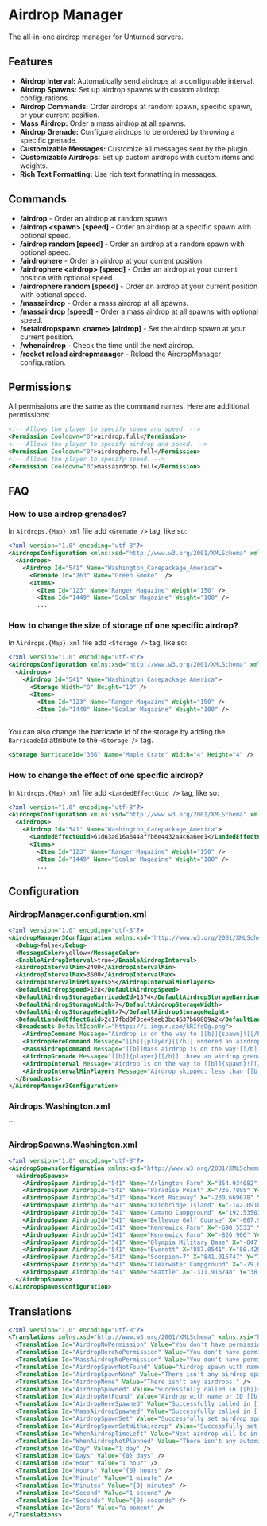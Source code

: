 # Airdrop Manager
The all-in-one airdrop manager for Unturned servers.

## Features
* **Airdrop Interval:** Automatically send airdrops at a configurable interval.
* **Airdrop Spawns:** Set up airdrop spawns with custom airdrop configurations.
* **Airdrop Commands:** Order airdrops at random spawn, specific spawn, or your current position.
* **Mass Airdrop:** Order a mass airdrop at all spawns.
* **Airdrop Grenade:** Configure airdrops to be ordered by throwing a specific grenade.
* **Customizable Messages:** Customize all messages sent by the plugin.
* **Customizable Airdrops:** Set up custom airdrops with custom items and weights.
* **Rich Text Formatting:** Use rich text formatting in messages.

## Commands
* **/airdrop** - Order an airdrop at random spawn.
* **/airdrop \<spawn\> [speed]** - Order an airdrop at a specific spawn with optional speed.
* **/airdrop random [speed]** - Order an airdrop at a random spawn with optional speed.
* **/airdrophere** - Order an airdrop at your current position.
* **/airdrophere \<airdrop\> [speed]** - Order an airdrop at your current position with optional speed.
* **/airdrophere random [speed]** - Order an airdrop at your current position with optional speed.
* **/massairdrop** - Order a mass airdrop at all spawns.
* **/massairdrop [speed]** - Order a mass airdrop at all spawns with optional speed.
* **/setairdropspawn \<name\> [airdrop]** - Set the airdrop spawn at your current position.
* **/whenairdrop** - Check the time until the next airdrop.
* **/rocket reload airdropmanager** - Reload the AirdropManager configuration.

## Permissions
All permissions are the same as the command names. Here are additional permissions:
```xml
<!-- Allows the player to specify spawn and speed. -->
<Permission Cooldown="0">airdrop.full</Permission>
<!-- Allows the player to specify airdrop and speed. -->
<Permission Cooldown="0">airdrophere.full</Permission>
<!-- Allows the player to specify speed. -->
<Permission Cooldown="0">massairdrop.full</Permission>
```

## FAQ
### How to use airdrop grenades?
In `Airdrops.{Map}.xml` file add `<Grenade />` tag, like so:
```xml
<?xml version="1.0" encoding="utf-8"?>
<AirdropsConfiguration xmlns:xsd="http://www.w3.org/2001/XMLSchema" xmlns:xsi="http://www.w3.org/2001/XMLSchema-instance">
  <Airdrops>
    <Airdrop Id="541" Name="Washington_Carepackage_America">
      <Grenade Id="263" Name="Green Smoke"  />
      <Items>
        <Item Id="123" Name="Ranger Magazine" Weight="150" />
        <Item Id="1449" Name="Scalar Magazine" Weight="100" />
        ...

```
### How to change the size of storage of one specific airdrop?
In `Airdrops.{Map}.xml` file add `<Storage />` tag, like so:
```xml
<?xml version="1.0" encoding="utf-8"?>
<AirdropsConfiguration xmlns:xsd="http://www.w3.org/2001/XMLSchema" xmlns:xsi="http://www.w3.org/2001/XMLSchema-instance">
  <Airdrops>
    <Airdrop Id="541" Name="Washington_Carepackage_America">
      <Storage Width="8" Height="10" />
      <Items>
        <Item Id="123" Name="Ranger Magazine" Weight="150" />
        <Item Id="1449" Name="Scalar Magazine" Weight="100" />
        ...
```
You can also change the barricade id of the storage by adding the `BarricadeId` attribute to the `<Storage />` tag.
```xml
<Storage BarricadeId="366" Name="Maple Crate" Width="4" Height="4" />
```
### How to change the effect of one specific airdrop?
In `Airdrops.{Map}.xml` file add `<LandedEffectGuid />` tag, like so:
```xml
<?xml version="1.0" encoding="utf-8"?>
<AirdropsConfiguration xmlns:xsd="http://www.w3.org/2001/XMLSchema" xmlns:xsi="http://www.w3.org/2001/XMLSchema-instance">
  <Airdrops>
    <Airdrop Id="541" Name="Washington_Carepackage_America">
      <LandedEffectGuid>61d63a016a6448ffb6e4432a4c6a6ee1</LandedEffectGuid>
      <Items>
        <Item Id="123" Name="Ranger Magazine" Weight="150" />
        <Item Id="1449" Name="Scalar Magazine" Weight="100" />
        ...
```

## Configuration
### AirdropManager.configuration.xml
```xml
<?xml version="1.0" encoding="utf-8"?>
<AirdropManager3Configuration xmlns:xsd="http://www.w3.org/2001/XMLSchema" xmlns:xsi="http://www.w3.org/2001/XMLSchema-instance">
  <Debug>false</Debug>
  <MessageColor>yellow</MessageColor>
  <EnableAirdropInterval>true</EnableAirdropInterval>
  <AirdropIntervalMin>2400</AirdropIntervalMin>
  <AirdropIntervalMax>3600</AirdropIntervalMax>
  <AirdropIntervalMinPlayers>5</AirdropIntervalMinPlayers>
  <DefaultAirdropSpeed>128</DefaultAirdropSpeed>
  <DefaultAirdropStorageBarricadeId>1374</DefaultAirdropStorageBarricadeId>
  <DefaultAirdropStorageWidth>7</DefaultAirdropStorageWidth>
  <DefaultAirdropStorageHeight>7</DefaultAirdropStorageHeight>
  <DefaultLandedEffectGuid>2c17fbd0f0ce49aeb3bc4637b68809a2</DefaultLandedEffectGuid>
  <Broadcasts DefaultIconUrl="https://i.imgur.com/kRIfsOg.png">
    <AirdropCommand Message="Airdrop is on the way to [[b]]{spawn}![[/b]]" Enabled="true" />
    <AirdropHereCommand Message="[[b]]{player}[[/b]] ordered an airdrop at their position!" Enabled="true" />
    <MassAirdropCommand Message="[[b]]Mass airdrop is on the way![[/b]]" Enabled="true" />
    <AirdropGrenade Message="[[b]]{player}[[/b]] threw an airdrop grenade!" Enabled="true" />
    <AirdropInterval Message="Airdrop is on the way to [[b]]{spawn}![[/b]]" Enabled="true" />
    <AirdropIntervalMinPlayers Message="Airdrop skipped: less than [[b]]{min_players}[[/b]] players online." Enabled="true" />
  </Broadcasts>
</AirdropManager3Configuration>
```

### Airdrops.Washington.xml
<?xml version="1.0" encoding="utf-8"?>
<AirdropsConfiguration xmlns:xsd="http://www.w3.org/2001/XMLSchema" xmlns:xsi="http://www.w3.org/2001/XMLSchema-instance">
  <Airdrops>
    <Airdrop Id="541" Name="Washington_Carepackage_America">
      <Items>
        <Item Id="123" Name="Ranger Magazine" Weight="150" />
        <Item Id="1449" Name="Scalar Magazine" Weight="100" />
        <Item Id="1368" Name="Vonya Magazine" Weight="100" />
        <Item Id="1366" Name="Vonya" Weight="100" />
        <Item Id="1360" Name="Teklowvka" Weight="100" />
        <Item Id="1481" Name="Empire" Weight="100" />
        <Item Id="1241" Name="Demolition Charge" Weight="100" />
        <Item Id="1381" Name="Calling Card Magazine" Weight="100" />
        <Item Id="1369" Name="Bulldog" Weight="100" />
        <Item Id="1447" Name="Scalar" Weight="100" />
        <Item Id="1361" Name="Teklowvka Magazine" Weight="100" />
        <Item Id="1371" Name="Bulldog Magazine" Weight="100" />
        <Item Id="1379" Name="Calling Card" Weight="100" />
        <Item Id="1483" Name="Empire Magazine" Weight="100" />
        <Item Id="1375" Name="Fusilaut" Weight="50" />
        <Item Id="1484" Name="Devil's Bane" Weight="50" />
        <Item Id="1488" Name="Swissgewehr" Weight="50" />
        <Item Id="1362" Name="Augewehr" Weight="50" />
        <Item Id="1490" Name="Swissgewehr Magazine" Weight="50" />
        <Item Id="6" Name="Military Magazine" Weight="50" />
        <Item Id="363" Name="Maplestrike" Weight="50" />
        <Item Id="1485" Name="Devil's Bane Magazine" Weight="50" />
        <Item Id="1377" Name="Nightraider" Weight="50" />
        <Item Id="1240" Name="Detonator" Weight="40" />
        <Item Id="1384" Name="Ekho Magazine" Weight="25" />
        <Item Id="1382" Name="Ekho" Weight="25" />
        <Item Id="20" Name="Timberwolf Magazine" Weight="25" />
        <Item Id="18" Name="Timberwolf" Weight="25" />
        <Item Id="1364" Name="Hell's Fury" Weight="10" />
        <Item Id="1365" Name="Hell's Fury Drum" Weight="10" />
      </Items>
    </Airdrop>
  </Airdrops>
</AirdropsConfiguration>
```

### AirdropSpawns.Washington.xml
```xml
<?xml version="1.0" encoding="utf-8"?>
<AirdropSpawnsConfiguration xmlns:xsd="http://www.w3.org/2001/XMLSchema" xmlns:xsi="http://www.w3.org/2001/XMLSchema-instance">
  <AirdropSpawns>
    <AirdropSpawn AirdropId="541" Name="Arlington Farm" X="354.934082" Y="38.4007874" Z="-860.104248" />
    <AirdropSpawn AirdropId="541" Name="Paradise Point" X="736.7805" Y="70.1387253" Z="-473.59314" />
    <AirdropSpawn AirdropId="541" Name="Kent Raceway" X="-230.669678" Y="38.4007759" Z="-809.34845" />
    <AirdropSpawn AirdropId="541" Name="Rainbridge Island" X="-142.0918" Y="28.9490013" Z="-308.365356" />
    <AirdropSpawn AirdropId="541" Name="Camano Campground" X="192.535034" Y="29.42662" Z="594.0785" />
    <AirdropSpawn AirdropId="541" Name="Bellevue Golf Course" X="-607.9508" Y="34.15535" Z="691.577" />
    <AirdropSpawn AirdropId="541" Name="Kennewick Farm" X="-690.5533" Y="76.52753" Z="323.4618" />
    <AirdropSpawn AirdropId="541" Name="Kennewick Farm" X="-826.906" Y="93.4762039" Z="56.05786" />
    <AirdropSpawn AirdropId="541" Name="Olympia Military Base" X="-847.740967" Y="83.5868149" Z="-445.6571" />
    <AirdropSpawn AirdropId="541" Name="Everett" X="887.0541" Y="80.42981" Z="108.680908" />
    <AirdropSpawn AirdropId="541" Name="Scorpion-7" X="841.015747" Y="71.11272" Z="809.552" />
    <AirdropSpawn AirdropId="541" Name="Clearwater Campground" X="-79.0050659" Y="48.83967" Z="592.875244" />
    <AirdropSpawn AirdropId="541" Name="Seattle" X="-311.916748" Y="38.40078" Z="105.736816" />
  </AirdropSpawns>
</AirdropSpawnsConfiguration>
```
## Translations
```xml
<?xml version="1.0" encoding="utf-8"?>
<Translations xmlns:xsd="http://www.w3.org/2001/XMLSchema" xmlns:xsi="http://www.w3.org/2001/XMLSchema-instance">
  <Translation Id="AirdropNoPermission" Value="You don't have permission to specify airdrop spawn." />
  <Translation Id="AirdropHereNoPermission" Value="You don't have permission to specify airdrop." />
  <Translation Id="MassAirdropNoPermission" Value="You don't have permission to specify airdrop speed." />
  <Translation Id="AirdropSpawnNotFound" Value="Airdrop spawn with name [[b]]{0}[[/b]] doesn't exist." />
  <Translation Id="AirdropSpawnNone" Value="There isn't any airdrop spawns." />
  <Translation Id="AirdropNone" Value="There isn't any airdrops." />
  <Translation Id="AirdropSpawned" Value="Successfully called in [[b]]{0}[[/b]] airdrop to [[b]]{1}.[[/b]]" />
  <Translation Id="AirdropNotFound" Value="Airdrop with name or ID [[b]]{0}[[/b]] doesn't exist." />
  <Translation Id="AirdropHereSpawned" Value="Successfully called in [[b]]{0}[[/b]] to your position." />
  <Translation Id="MassAirdropSpawned" Value="Successfully called in [[b]]mass airdrop[[/b]] to all [[b]]{0}[[/b]] spawns." />
  <Translation Id="AirdropSpawnSet" Value="Successfully set airdrop spawn [[b]]{0}.[[/b]]" />
  <Translation Id="AirdropSpawnSetWithAirdrop" Value="Successfully set airdrop spawn [[b]]{0}[[/b]] for [[b]]{1}[[/b]] airdrop." />
  <Translation Id="WhenAirdropTimeLeft" Value="Next airdrop will be in [[b]]{0}.[[/b]]" />
  <Translation Id="WhenAirdropNotPlanned" Value="There isn't any automatic airdrop scheduled." />
  <Translation Id="Day" Value="1 day" />
  <Translation Id="Days" Value="{0} days" />
  <Translation Id="Hour" Value="1 hour" />
  <Translation Id="Hours" Value="{0} hours" />
  <Translation Id="Minute" Value="1 minute" />
  <Translation Id="Minutes" Value="{0} minutes" />
  <Translation Id="Second" Value="1 second" />
  <Translation Id="Seconds" Value="{0} seconds" />
  <Translation Id="Zero" Value="a moment" />
</Translations>
```